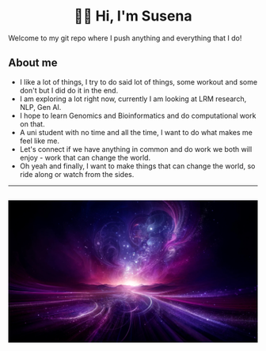 
<h1 align = "center" > 💜✨ Hi, I'm Susena </h1> 

Welcome to my git repo where I push anything and everything that I do!

## About me

- I like a lot of things, I try to do said lot of things, some workout and some don't but I did do it in the end.
- I am exploring a lot right now, currently I am looking at LRM research, NLP, Gen AI.
- I hope to learn Genomics and Bioinformatics and do computational work on that.
- A uni student with no time and all the time, I want to do what makes me feel like me.
- Let's connect if we have anything in common and do work we both will enjoy -  work that can change the world.
- Oh yeah and finally, I want to make things that can change the world, so ride along or watch from the sides.

---
![Pretty Background](WowBg.jpg)
---


